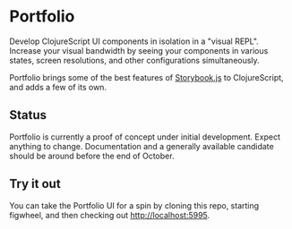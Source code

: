 # Portfolio

Develop ClojureScript UI components in isolation in a "visual REPL". Increase
your visual bandwidth by seeing your components in various states, screen
resolutions, and other configurations simultaneously.

Portfolio brings some of the best features of
[Storybook.js](https://github.com/storybookjs/storybook) to ClojureScript, and
adds a few of its own.

## Status

Portfolio is currently a proof of concept under initial development. Expect
anything to change. Documentation and a generally available candidate should be
around before the end of October.

## Try it out

You can take the Portfolio UI for a spin by cloning this repo, starting
figwheel, and then checking out [http://localhost:5995](http://localhost:5995).
